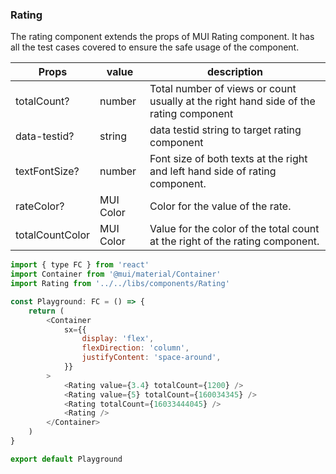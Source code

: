 ### Rating

The rating component extends the props of MUI Rating component. It has all the test cases covered to ensure the safe usage of the component.

| Props           | value     | description                                                                           |
| --------------- | --------- | ------------------------------------------------------------------------------------- |
| totalCount?     | number    | Total number of views or count usually at the right hand side of the rating component |
| data-testid?    | string    | data testid string to target rating component                                         |
| textFontSize?   | number    | Font size of both texts at the right and left hand side of rating component.          |
| rateColor?      | MUI Color | Color for the value of the rate.                                                      |
| totalCountColor | MUI Color | Value for the color of the total count at the right of the rating component.          |

```js
import { type FC } from 'react'
import Container from '@mui/material/Container'
import Rating from '../../libs/components/Rating'

const Playground: FC = () => {
    return (
        <Container
            sx={{
                display: 'flex',
                flexDirection: 'column',
                justifyContent: 'space-around',
            }}
        >
            <Rating value={3.4} totalCount={1200} />
            <Rating value={5} totalCount={160034345} />
            <Rating totalCount={16033444045} />
            <Rating />
        </Container>
    )
}

export default Playground
```
